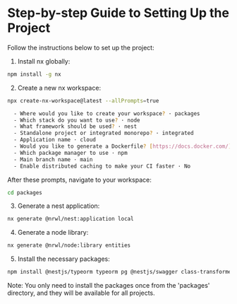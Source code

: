 # Step-by-step Guide to Setting Up the Project

Follow the instructions below to set up the project:

1. Install nx globally:

```bash
npm install -g nx
```

2. Create a new nx workspace:

```bash
npx create-nx-workspace@latest --allPrompts=true

  - Where would you like to create your workspace? · packages
  - Which stack do you want to use? · node
  - What framework should be used? · nest
  - Standalone project or integrated monorepo? · integrated
  - Application name · cloud
  - Would you like to generate a Dockerfile? [https://docs.docker.com/] · Yes
  - Which package manager to use · npm
  - Main branch name · main
  - Enable distributed caching to make your CI faster · No
```

After these prompts, navigate to your workspace:

```bash
cd packages 
```

3. Generate a nest application:

```bash
nx generate @nrwl/nest:application local
```

4. Generate a node library:

```bash
nx generate @nrwl/node:library entities
```

5. Install the necessary packages:

```bash
npm install @nestjs/typeorm typeorm pg @nestjs/swagger class-transformer class-validator @nestjs/config
```

Note: You only need to install the packages once from the 'packages' directory, and they will be available for all projects.
